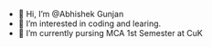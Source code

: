 - 👋 Hi, I’m @Abhishek Gunjan
- 👀 I’m interested in coding and learing.
- 🌱 I’m currently pursing MCA 1st Semester at CuK

<!---
abhiGunjan/abhiGunjan is a ✨ special ✨ repository because its `README.md` (this file) appears on your GitHub profile.
You can click the Preview link to take a look at your changes.
--->

